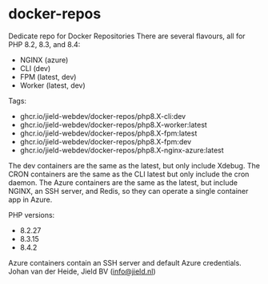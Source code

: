 # docker-repos

Dedicate repo for Docker Repositories
There are several flavours, all for PHP 8.2, 8.3, and 8.4:

* NGINX (azure)
* CLI (dev)
* FPM (latest, dev)
* Worker (latest, dev)

Tags:

* ghcr.io/jield-webdev/docker-repos/php8.X-cli:dev
* ghcr.io/jield-webdev/docker-repos/php8.X-worker:latest
* ghcr.io/jield-webdev/docker-repos/php8.X-fpm:latest
* ghcr.io/jield-webdev/docker-repos/php8.X-fpm:dev
* ghcr.io/jield-webdev/docker-repos/php8.X-nginx-azure:latest

The dev containers are the same as the latest, but only include Xdebug. The CRON containers are the same as the CLI
 latest but only include the cron daemon. The Azure containers are the same as the latest, but include NGINX, an SSH
server, and Redis, so they can operate a single container app in Azure.

PHP versions:

- 8.2.27
- 8.3.15
- 8.4.2

Azure containers contain an SSH server and default Azure credentials.
Johan van der Heide, Jield BV (info@jield.nl)